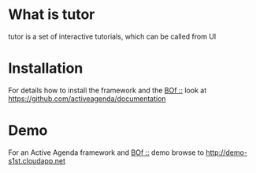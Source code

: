#  What is tutor
tutor is a set of interactive tutorials, which can be called from UI

# Installation
For details how to install the framework and the [BOf ::](https://activeagenda.github.io) look at https://github.com/activeagenda/documentation 

# Demo
For an Active Agenda framework and [BOf ::](https://activeagenda.github.io) demo browse to http://demo-s1st.cloudapp.net